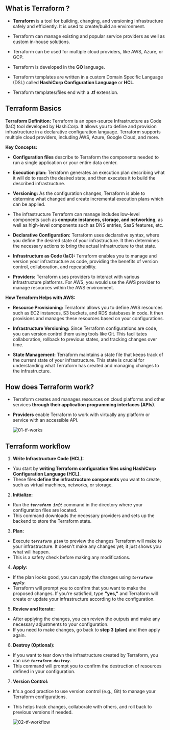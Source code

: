 ## What is Terraform ?

- **Terraform** is a tool for building, changing, and versioning infrastructure safely and efficiently. It is used to create/build an environment.

- Terraform can manage existing and popular service providers as well as custom in-house solutions.

- Terraform can be used for multiple cloud providers, like AWS, Azure, or GCP.

- Terraform is developed in the **GO** language.

- Terraform templates are written in a custom Domain Specific Language (DSL) called **HashiCorp Configuration Language** or **HCL**.

- Terraform templates/files end with a **.tf** extension.


## Terraform Basics

**Terraform Definition:**
Terraform is an open-source Infrastructure as Code (IaC) tool developed by HashiCorp. It allows you to define and provision infrastructure in a declarative configuration language. Terraform supports multiple cloud providers, including AWS, Azure, Google Cloud, and more.

**Key Concepts:**

- **Configuration files** describe to Terraform the components needed to run a single application or your entire data center.

- **Execution plan:** Terraform generates an execution plan describing what it will do to reach the desired state, and then executes it to build the described infrastructure.

- **Versioning:** As the configuration changes, Terraform is able to determine what changed and create incremental execution plans which can be applied.

- The infrastructure Terraform can manage includes low-level components such as **compute instances, storage, and networking**, as well as high-level components such as DNS entries, SaaS features, etc.


- **Declarative Configuration:** Terraform uses declarative syntax, where you define the desired state of your infrastructure. It then determines the necessary actions to bring the actual infrastructure to that state.

- **Infrastructure as Code (IaC):** Terraform enables you to manage and version your infrastructure as code, providing the benefits of version control, collaboration, and repeatability.

- **Providers:** Terraform uses providers to interact with various infrastructure platforms. For AWS, you would use the AWS provider to manage resources within the AWS environment.

**How Terraform Helps with AWS:**
- **Resource Provisioning:** Terraform allows you to define AWS resources such as EC2 instances, S3 buckets, and RDS databases in code. It then provisions and manages these resources based on your configurations.

- **Infrastructure Versioning:** Since Terraform configurations are code, you can version control them using tools like Git. This facilitates collaboration, rollback to previous states, and tracking changes over time.

- **State Management:** Terraform maintains a state file that keeps track of the current state of your infrastructure. This state is crucial for understanding what Terraform has created and managing changes to the infrastructure.


## How does Terraform work?

- Terraform creates and manages resources on cloud platforms and other services **through their application programming interfaces (APIs)**. 
- **Providers** enable Terraform to work with virtually any platform or service with an accessible API.

    ![01-tf-works](./imgs/01-tf-works.avif)

## Terraform workflow

1. **Write Infrastructure Code (HCL):**

- You start by **writing Terraform configuration files using HashiCorp Configuration Language (HCL)**. 
- These files **define the infrastructure components** you want to create, such as virtual machines, networks, or storage.

2. **Initialize:**

- Run the ***`terraform init`*** command in the directory where your configuration files are located. 
- This command downloads the necessary providers and sets up the backend to store the Terraform state.

3. **Plan:**

- Execute ***`terraform plan`*** to preview the changes Terraform will make to your infrastructure. It doesn't make any changes yet; it just shows you what will happen. 
- This is a safety check before making any modifications.

4. **Apply:**

- If the plan looks good, you can apply the changes using ***`terraform apply`***. 
- Terraform will prompt you to confirm that you want to make the proposed changes. If you're satisfied, type **"yes,"** and Terraform will create or update your infrastructure according to the configuration.

5. **Review and Iterate:**

- After applying the changes, you can review the outputs and make any necessary adjustments to your configuration. 
- If you need to make changes, go back to **step 3 (plan)** and then apply again.

6. **Destroy (Optional):**

- If you want to tear down the infrastructure created by Terraform, you can use ***`terraform destroy`***. 
- This command will prompt you to confirm the destruction of resources defined in your configuration.

7. **Version Control:**

- It's a good practice to use version control (e.g., Git) to manage your Terraform configurations. 
- This helps track changes, collaborate with others, and roll back to previous versions if needed.

    ![02-tf-workflow](./imgs/02-tf-workflow.avif)


<!-- 
## Terraform Installation
### Windows
Simplest way to install and configure terraform on windows is via [chocolatey](https://chocolatey.org/)

1. Download and Install Chocolatey Software as highlighted here [https://chocolatey.org/install](https://chocolatey.org/install)
2. Install terraform via chocolatey using below command or refer [https://community.chocolatey.org/packages/terraform](https://community.chocolatey.org/packages/terraform)  

    ```
    choco install terraform -y
    ```
    ![Terraform Installation](./imgs/01_choco_install_terraform.png)
### Linux

* [Terraform Installation on Linux](https://learn.hashicorp.com/tutorials/terraform/install-cli)

### Mac
* [Terraform Installation on Mac](https://learn.hashicorp.com/tutorials/terraform/install-cli)
 -->

